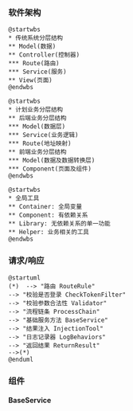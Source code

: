 ### 软件架构

```puml
@startwbs
* 传统系统分层结构
** Model(数据)
** Controller(控制器)
*** Route(路由)
*** Service(服务)
** View(页面)
@endwbs
```

```puml
@startwbs
* 计划业务分层结构
** 后端业务分层结构
*** Model(数据层)
*** Service(业务逻辑)
*** Route(地址映射)
** 前端业务分层结构
*** Model(数据及数据转换层)
*** Component(页面及组件)
@endwbs
```

```puml
@startwbs
* 全局工具
** Container: 全局变量
** Component: 有依赖关系
** Library: 无依赖关系的单一功能
** Helper: 业务相关的工具
@endwbs
```

### 请求/响应

```puml
@startuml
(*)  --> "路由 RouteRule"
--> "校验是否登录 CheckTokenFilter"
--> "校验参数合法性 Validator"
--> "流程链条 ProcessChain"
--> "基础服务方法 BaseService"
--> "结果注入 InjectionTool"
--> "日志记录器 LogBehaviors"
--> "返回结果 ReturnResult"
-->(*)
@enduml
```

### 组件

#### BaseService




